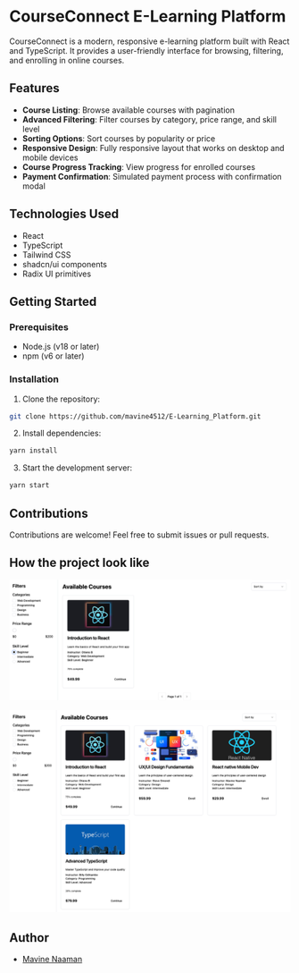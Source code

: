# CourseConnect E-Learning Platform

CourseConnect is a modern, responsive e-learning platform built with React and TypeScript. It provides a user-friendly interface for browsing, filtering, and enrolling in online courses.

## Features

- **Course Listing**: Browse available courses with pagination
- **Advanced Filtering**: Filter courses by category, price range, and skill level
- **Sorting Options**: Sort courses by popularity or price
- **Responsive Design**: Fully responsive layout that works on desktop and mobile devices
- **Course Progress Tracking**: View progress for enrolled courses
- **Payment Confirmation**: Simulated payment process with confirmation modal

## Technologies Used

- React
- TypeScript
- Tailwind CSS
- shadcn/ui components
- Radix UI primitives

## Getting Started

### Prerequisites

- Node.js (v18 or later)
- npm (v6 or later)

### Installation

1. Clone the repository:
```bash
git clone https://github.com/mavine4512/E-Learning_Platform.git
```


2. Install dependencies:

```bash
yarn install
```

3. Start the development server:

```bash
yarn start
```

## Contributions
Contributions are welcome! Feel free to submit issues or pull requests.

## How the project look like
 ![alt text](https://github.com/mavine4512/E-Learning_Platform/blob/main/src/assets/begin.png?raw=true)
  
  ![alt text](https://github.com/mavine4512/E-Learning_Platform/blob/main/src/assets/landingpage.png?raw=true)

## Author

- [Mavine Naaman](https://github.com/mavine4512)